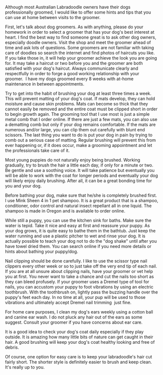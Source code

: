 Although most Australian Labradoodle owners have their dogs professionally groomed, I would like to offer some hints and tips that you can use at home between visits to the groomer.


First, let's talk about dog groomers. As with anything, please do your homework in order to select a groomer that has your dog's best interest at heart. I find the best way to find someone great is to ask other dog owners, especially doodle owners. Visit the shop and meet the groomer ahead of time and ask lots of questions. Some groomers are not familiar with taking care of doodles so search the internet and find photos of haircuts you like. If you take those in, it will help your groomer achieve the look you are going for. It may take a haircut or two before you and the groomer are both satisfied with your dog's haircut. Always communicate clearly and respectfully in order to forge a good working relationship with your groomer.  I have my dogs groomed every 8 weeks with at-home maintenance in between appointments.


Try to get into the habit of brushing your dog at least three times a week. This will prevent matting of your dog's coat. If mats develop, they can hold moisture and cause skin problems. Mats can become so thick that they cannot easily be removed and the entire coat must be clipped short in order to begin growth again. The grooming tool that I use most is just a simple metal comb that I order online. If there are just a few mats, you can also use a dematting comb but only if your dog remains comfortable. If the mats are numerous and/or large, you can clip them out carefully with blunt end scissors. The last thing you want to do is put your dog in pain by trying to comb out a serious case of matting. Regular brushing will prevent this from ever happening or, if it does occur, make a grooming appointment and let the professionals take care of it.


Most young puppies do not naturally enjoy being brushed. Working gradually, try to brush the hair a little each day, if only for a minute or two. Be gentle and use a soothing voice. It will take patience but eventually you will be able to work with the coat for longer periods and eventually your dog will likely enjoy daily brushing. After all, it can be a great bonding time for you and your dog.


Before bathing your dog, make sure that he/she is completely brushed first. I use Mink Sheen 4 in 1 pet shampoo. It is a great product that is a shampoo, conditioner, odor control and natural insect repellant all in one liquid. The shampoo is made in Oregon and is available to order online.


While still a puppy, you can use the kitchen sink for baths. Make sure the water is tepid. Take it nice and easy at first and reassure your puppy. As your dog grows, it is quite easy to bathe them in the bathtub. Just keep the water running and use a plastic pitcher to wet and rinse your dog. It is actually possible to teach your dog not to do the "dog shake" until after you have towel dried them. You can search online if you need more details or hints about bathing your puppy/dog.


Nail clipping should be done carefully. I like to use the scissor type nail clippers every other week or so to just take off the very end tip of each nail. If you are at all unsure about clipping nails, have your groomer or vet help you at first. You never want to take a chance and cut the nails too short as they can bleed profusely. If your groomer uses a Dremel type of tool for nails, you can accustom your puppy to foot vibrations by using an electric toothbrush. With the toothbrush on, lightly pass the buzzing handle over the puppy's feet each day. In no time at all, your pup will be used to those vibrations and ultimately accept Dremel nail trimming  just fine.


For home care purposes, I clean my dog's ears weekly using a cotton ball and canine ear wash. I do not pluck any hair out of the ears as some suggest. Consult your groomer if you have concerns about ear care.


It is a good idea to check your dog's coat daily especially if they play outside. It is amazing how many little bits of nature can get caught in their hair. A good brushing will keep your dog's coat healthy looking and free of debris.


Of course, one option for easy care is to keep your labradoodle's hair cut fairly short. The shorter style is definitely easier to brush and keep clean. It's really up to you.


